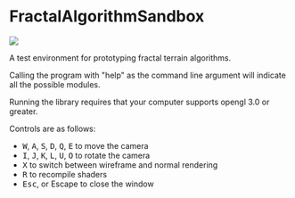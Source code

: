 # FractalAlgorithmSandbox
<image src="https://ci.appveyor.com/api/projects/status/32r7s2skrgm9ubva?svg=true">

A test environment for prototyping fractal terrain algorithms.

Calling the program with "help" as the command line argument will indicate all the possible modules.

Running the library requires that your computer supports opengl 3.0 or greater.

Controls are as follows: 

- <kbd>W</kbd>, <kbd>A</kbd>, <kbd>S</kbd>, <kbd>D</kbd>, <kbd>Q</kbd>, <kbd>E</kbd> to move the camera
- <kbd>I</kbd>, <kbd>J</kbd>, <kbd>K</kbd>, <kbd>L</kbd>, <kbd>U</kbd>, <kbd>O</kbd> to rotate the camera
- <kbd>X</kbd> to switch between wireframe and normal rendering
- <kbd>R</kbd> to recompile shaders
- <kbd>Esc</kbd>, or Escape to close the window
